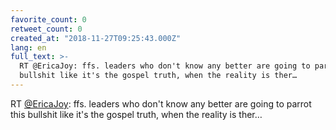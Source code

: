 ```yaml
---
favorite_count: 0
retweet_count: 0
created_at: "2018-11-27T09:25:43.000Z"
lang: en
full_text: >-
  RT @EricaJoy: ffs. leaders who don't know any better are going to parrot this
  bullshit like it's the gospel truth, when the reality is ther…
---
```


RT [@EricaJoy](https://twitter.com/EricaJoy): ffs. leaders who don't know any
better are going to parrot this bullshit like it's the gospel truth, when the
reality is ther…
